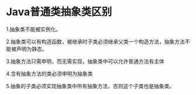 # Java普通类抽象类区别

1.抽象类不能被实例化。

2.抽象类可以有构造函数，被继承时子类必须继承父类一个构造方法，抽象方法不能被声明为静态。

3.抽象方法只需申明，而无需实现，抽象类中可以允许普通方法有主体

4.含有抽象方法的类必须申明为抽象类

5.抽象的子类必须实现抽象类中所有抽象方法，否则这个子类也是抽象类。
